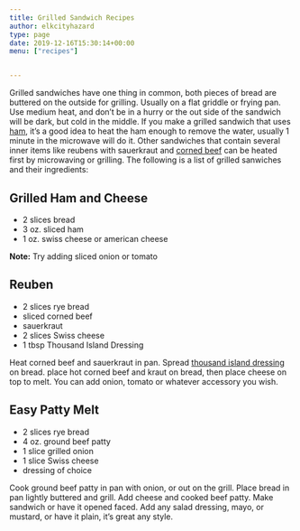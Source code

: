 ```yaml
---
title: Grilled Sandwich Recipes
author: elkcityhazard
type: page
date: 2019-12-16T15:30:14+00:00
menu: ["recipes"]


---
```

Grilled sandwiches have one thing in common, both pieces of bread are buttered on the outside for grilling. Usually on a flat griddle or frying pan. Use medium heat, and don&#8217;t be in a hurry or the out side of the sandwich will be dark, but cold in the middle. If you make a grilled sandwich that uses <a href="/wordpress/institutional-recipes-for-200/honey-baked-ham-recipe-for-200/" rel="noopener noreferrer" target="_blank">ham</a>, it&#8217;s a good idea to heat the ham enough to remove the water, usually 1 minute in the microwave will do it. Other sandwiches that contain several inner items like reubens with sauerkraut and <a href="/wordpress/beef-dishes/baked-corned-beef-recipe/" rel="noopener noreferrer" target="_blank">corned beef</a> can be heated first by microwaving or grilling. The following is a list of grilled sanwiches and their ingredients:

## Grilled Ham and Cheese

  * 2 slices bread
  * 3 oz. sliced ham
  * 1 oz. swiss cheese or american cheese

**Note:** Try adding sliced onion or tomato

## Reuben

  * 2 slices rye bread
  * sliced corned beef
  * sauerkraut
  * 2 slices Swiss cheese
  * 1 tbsp Thousand Island Dressing

Heat corned beef and sauerkraut in pan. Spread <a href="/wordpress/chef-franks-seasoning-recipes/tartar-sauce-for-fish/" rel="noopener noreferrer" target="_blank">thousand island dressing </a>on bread. place hot corned beef and kraut on bread, then place cheese on top to melt. You can add onion, tomato or whatever accessory you wish.

## Easy Patty Melt

  * 2 slices rye bread
  * 4 oz. ground beef patty
  * 1 slice grilled onion
  * 1 slice Swiss cheese
  * dressing of choice

Cook ground beef patty in pan with onion, or out on the grill. Place bread in pan lightly buttered and grill. Add cheese and cooked beef patty. Make sandwich or have it opened faced. Add any salad dressing, mayo, or mustard, or have it plain, it&#8217;s great any style.